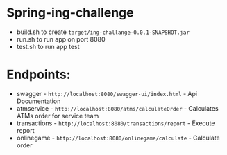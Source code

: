 # Spring-ing-challenge

- build.sh to create `target/ing-challange-0.0.1-SNAPSHOT.jar`
- run.sh to run app on port 8080
- test.sh to run app test

# Endpoints:

- swagger - `http://localhost:8080/swagger-ui/index.html` - Api Documentation
- atmservice - `http://localhost:8080/atms/calculateOrder` - Calculates ATMs order for service team
- transactions - `http://localhost:8080/transactions/report` - Execute report
- onlinegame - `http://localhost:8080/onlinegame/calculate` - Calculate order